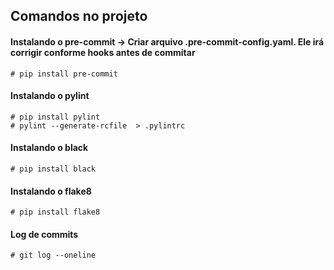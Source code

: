 ## Comandos no projeto

#### Instalando o pre-commit -> Criar arquivo .pre-commit-config.yaml. Ele irá corrigir conforme hooks antes de commitar
```shell
# pip install pre-commit
```


#### Instalando o pylint
```shell
# pip install pylint
# pylint --generate-rcfile  > .pylintrc
```

#### Instalando o black
```shell
# pip install black
```

#### Instalando o flake8
```shell
# pip install flake8
```

#### Log de commits
```shell
# git log --oneline
```

